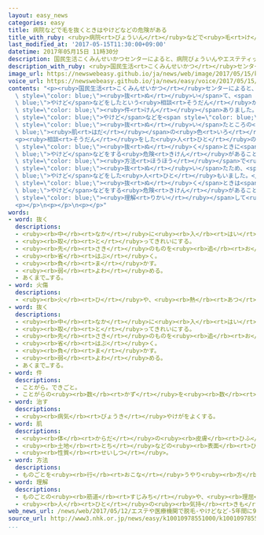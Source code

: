 ```yaml
---
layout: easy_news
categories: easy
title: 病院などで毛を抜くときはやけどなどの危険がある
title_with_ruby: <ruby>病院<rt>びょういん</rt></ruby>などで<ruby>毛<rt>け</rt></ruby>を<ruby>抜<rt>ぬ</rt></ruby>くときはやけどなどの<ruby>危険<rt>きけん</rt></ruby>がある
last_modified_at: '2017-05-15T11:30:00+09:00'
datetime: 2017年05月15日 11時30分
description: 国民生活こくみんせいかつセンターによると、病院びょういんやエステティックサロンなどで腕うでや足あしなどの毛けを抜ぬいて、やけどなどをしたという相談そうだんが、５年ねんで９６４件けんありました。
description_with_ruby: <ruby>国民生活<rt>こくみんせいかつ</rt></ruby>センターによると、<ruby>病院<rt>びょういん</rt></ruby>やエステティックサロンなどで<ruby>腕<rt>うで</rt></ruby>や<ruby>足<rt>あし</rt></ruby>などの<ruby>毛<rt>け</rt></ruby>を<ruby>抜<rt>ぬ</rt></ruby>いて、やけどなどをしたという<ruby>相談<rt>そうだん</rt></ruby>が、５<ruby>年<rt>ねん</rt></ruby>で９６４<ruby>件<rt>けん</rt></ruby>ありました。
image_url: https://newswebeasy.github.io/ja/news/web/image/2017/05/15/k10010978551000.jpg
voice_url: https://newswebeasy.github.io/ja/news/easy/voice/2017/05/15/k10010978551000.mp3
contents: "<p><ruby>国民生活<rt>こくみんせいかつ</rt></ruby>センターによると、<ruby>病院<rt>びょういん</rt></ruby>やエステティックサロンなどで<ruby>腕<rt>うで</rt></ruby>や<ruby>足<rt>あし</rt></ruby>などの<ruby>毛<rt>け</rt></ruby>を<span\
  \ style=\"color: blue;\"><ruby>抜<rt>ぬ</rt></ruby>い</span>て、<span style=\"color:\
  \ blue;\">やけど</span>などをしたという<ruby>相談<rt>そうだん</rt></ruby>が、５<ruby>年<rt>ねん</rt></ruby>で９６４<span\
  \ style=\"color: blue;\"><ruby>件<rt>けん</rt></ruby></span>ありました。この<ruby>中<rt>なか</rt></ruby>には、<span\
  \ style=\"color: blue;\">やけど</span>などを<span style=\"color: blue;\"><ruby>治<rt>なお</rt></ruby>す</span>ために１か<ruby>月<rt>げつ</rt></ruby><ruby>以上<rt>いじょう</rt></ruby>かかった<ruby>人<rt>ひと</rt></ruby>や、<ruby>毛<rt>け</rt></ruby>を<span\
  \ style=\"color: blue;\"><ruby>抜<rt>ぬ</rt></ruby>い</span>たところの<span style=\"color:\
  \ blue;\"><ruby>肌<rt>はだ</rt></ruby></span>の<ruby>色<rt>いろ</rt></ruby>が<ruby>変<rt>か</rt></ruby>わった<ruby>人<rt>ひと</rt></ruby>もいました。</p>\n\
  <p><ruby>相談<rt>そうだん</rt></ruby>をした<ruby>人<rt>ひと</rt></ruby>の<ruby>多<rt>おお</rt></ruby>くは、<ruby>毛<rt>け</rt></ruby>を<span\
  \ style=\"color: blue;\"><ruby>抜<rt>ぬ</rt></ruby>く</span>ときに<span style=\"color:\
  \ blue;\">やけど</span>などをする<ruby>危険<rt>きけん</rt></ruby>があることを<ruby>病院<rt>びょういん</rt></ruby>などから<ruby>聞<rt>き</rt></ruby>いていませんでした。エステティックサロンがやってはいけない<span\
  \ style=\"color: blue;\"><ruby>方法<rt>ほうほう</rt></ruby></span>で<ruby>毛<rt>け</rt></ruby>を<span\
  \ style=\"color: blue;\"><ruby>抜<rt>ぬ</rt></ruby>い</span>たため、<span style=\"color:\
  \ blue;\">やけど</span>などをした<ruby>人<rt>ひと</rt></ruby>もいました。</p>\n<p><ruby>国民生活<rt>こくみんせいかつ</rt></ruby>センターは<ruby>病院<rt>びょういん</rt></ruby>などに、<ruby>毛<rt>け</rt></ruby>を<span\
  \ style=\"color: blue;\"><ruby>抜<rt>ぬ</rt></ruby>く</span>ときは<span style=\"color:\
  \ blue;\">やけど</span>などをする<ruby>危険<rt>きけん</rt></ruby>があることを<ruby>客<rt>きゃく</rt></ruby>によく<ruby>説明<rt>せつめい</rt></ruby>するように<ruby>言<rt>い</rt></ruby>っています。<ruby>客<rt>きゃく</rt></ruby>も<ruby>危険<rt>きけん</rt></ruby>があることを<span\
  \ style=\"color: blue;\"><ruby>理解<rt>りかい</rt></ruby></span>して<ruby>利用<rt>りよう</rt></ruby>してほしいと<ruby>言<rt>い</rt></ruby>っています。</p>\n\
  <p></p>\n<p></p>\n<p></p>"
words:
- word: 抜く
  descriptions:
  - <ruby><rb>中</rb><rt>なか</rt></ruby>に<ruby><rb>入</rb><rt>はい</rt></ruby>っている<ruby><rb>物</rb><rt>もの</rt></ruby>を、<ruby><rb>外</rb><rt>そと</rt></ruby>に<ruby><rb>出</rb><rt>だ</rt></ruby>す。
  - <ruby><rb>取</rb><rt>と</rt></ruby>ってきれいにする。
  - <ruby><rb>先</rb><rt>さき</rt></ruby>のものを<ruby><rb>追</rb><rt>お</rt></ruby>いこす。
  - <ruby><rb>省</rb><rt>はぶ</rt></ruby>く。
  - <ruby><rb>負</rb><rt>ま</rt></ruby>かす。
  - <ruby><rb>弱</rb><rt>よわ</rt></ruby>める。
  - あくまで…する。
- word: 火傷
  descriptions:
  - <ruby><rb>火</rb><rt>ひ</rt></ruby>や、<ruby><rb>熱</rb><rt>あつ</rt></ruby>いお<ruby><rb>湯</rb><rt>ゆ</rt></ruby>などにふれて、<ruby><rb>皮膚</rb><rt>ひふ</rt></ruby>がただれること。
- word: 抜く
  descriptions:
  - <ruby><rb>中</rb><rt>なか</rt></ruby>に<ruby><rb>入</rb><rt>はい</rt></ruby>っている<ruby><rb>物</rb><rt>もの</rt></ruby>を、<ruby><rb>外</rb><rt>そと</rt></ruby>に<ruby><rb>出</rb><rt>だ</rt></ruby>す。
  - <ruby><rb>取</rb><rt>と</rt></ruby>ってきれいにする。
  - <ruby><rb>先</rb><rt>さき</rt></ruby>のものを<ruby><rb>追</rb><rt>お</rt></ruby>いこす。
  - <ruby><rb>省</rb><rt>はぶ</rt></ruby>く。
  - <ruby><rb>負</rb><rt>ま</rt></ruby>かす。
  - <ruby><rb>弱</rb><rt>よわ</rt></ruby>める。
  - あくまで…する。
- word: 件
  descriptions:
  - ことがら。できごと。
  - ことがらの<ruby><rb>数</rb><rt>かず</rt></ruby>を<ruby><rb>数</rb><rt>かぞ</rt></ruby>えることば。
- word: 治す
  descriptions:
  - <ruby><rb>病気</rb><rt>びょうき</rt></ruby>やけがをよくする。
- word: 肌
  descriptions:
  - <ruby><rb>体</rb><rt>からだ</rt></ruby>の<ruby><rb>皮膚</rb><rt>ひふ</rt></ruby>。
  - <ruby><rb>土地</rb><rt>とち</rt></ruby>などの<ruby><rb>表面</rb><rt>ひょうめん</rt></ruby>。
  - <ruby><rb>性質</rb><rt>せいしつ</rt></ruby>。
- word: 方法
  descriptions:
  - ものごとを<ruby><rb>行</rb><rt>おこな</rt></ruby>うやり<ruby><rb>方</rb><rt>かた</rt></ruby>。しかた。
- word: 理解
  descriptions:
  - ものごとの<ruby><rb>筋道</rb><rt>すじみち</rt></ruby>や、<ruby><rb>理屈</rb><rt>りくつ</rt></ruby>がわかること。
  - <ruby><rb>人</rb><rt>ひと</rt></ruby>の<ruby><rb>気持</rb><rt>きも</rt></ruby>ちやようすをくみ<ruby><rb>取</rb><rt>と</rt></ruby>ること。
web_news_url: /news/web/2017/05/12/エステや医療機関で脱毛-やけどなど-5年間に964件/
source_url: http://www3.nhk.or.jp/news/easy/k10010978551000/k10010978551000.html
...
```

